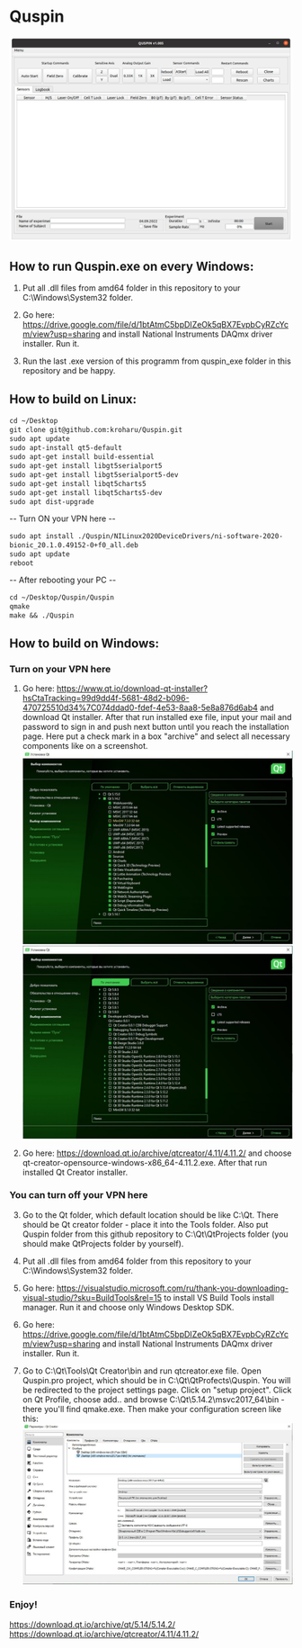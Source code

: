 # Quspin

![Preview](Quspin.png)

## How to run Quspin.exe on every Windows:

1) Put all .dll files from amd64 folder in this repository to your C:\Windows\System32 folder.

2) Go here: https://drive.google.com/file/d/1btAtmC5bpDIZeOk5qBX7EvpbCyRZcYcm/view?usp=sharing and install National Instruments DAQmx driver installer. Run it.

3) Run the last .exe version of this programm from quspin_exe folder in this repository and be happy.

## How to build on Linux:
```shell
cd ~/Desktop
git clone git@github.com:kroharu/Quspin.git
sudo apt update
sudo apt-install qt5-default
sudo apt-get install build-essential
sudo apt-get install libgt5serialport5
sudo apt-get install libgt5serialport5-dev
sudo apt-get install libqt5charts5
sudo apt-get install libqt5charts5-dev
sudo apt dist-upgrade
```
-- Turn ON your VPN here --
```shell
sudo apt install ./Quspin/NILinux2020DeviceDrivers/ni-software-2020-bionic_20.1.0.49152-0+f0_all.deb
sudo apt update
reboot
```
-- After rebooting your PC --
```shell
cd ~/Desktop/Quspin/Quspin
qmake
make && ./Quspin
```
## How to build on Windows:

### Turn on your VPN here

1) Go here: https://www.qt.io/download-qt-installer?hsCtaTracking=99d9dd4f-5681-48d2-b096-470725510d34%7C074ddad0-fdef-4e53-8aa8-5e8a876d6ab4 and download Qt installer.
After that run installed exe file, input your mail and password to sign in and push next button until you reach the installation page. Here put a check mark in a box "archive" and select all necessary components like on a screenshot.
![Preview](QtInstaller1.jpeg)
![Preview](QtInstaller2.jpeg)

2) Go here: https://download.qt.io/archive/qtcreator/4.11/4.11.2/ and choose qt-creator-opensource-windows-x86_64-4.11.2.exe. After that run installed Qt Creator installer.

### You can turn off your VPN here

3) Go to the Qt folder, which default location should be like C:\Qt. There should be Qt creator folder - place it into the Tools folder. Also put Quspin folder from this github repository to C:\Qt\QtProjects folder (you should make QtProjects folder by yourself).

4) Put all .dll files from amd64 folder from this repository to your C:\Windows\System32 folder.

5) Go here: https://visualstudio.microsoft.com/ru/thank-you-downloading-visual-studio/?sku=BuildTools&rel=15 to install VS Build Tools install manager.
Run it and choose only Windows Desktop SDK.

6) Go here: https://drive.google.com/file/d/1btAtmC5bpDIZeOk5qBX7EvpbCyRZcYcm/view?usp=sharing and install National Instruments DAQmx driver installer. Run it.

7) Go to C:\Qt\Tools\Qt Creator\bin and run qtcreator.exe file. Open Quspin.pro project, which should be in C:\Qt\QtProfects\Quspin. You will be redirected to the project settings page. Click on "setup project". Click on Qt Profile, choose add.. and browse C:\Qt\5.14.2\msvc2017_64\bin - there you'll find qmake.exe. Then make your configuration screen like this:
![Preview](QtConfig.jpeg)

### Enjoy!

https://download.qt.io/archive/qt/5.14/5.14.2/
https://download.qt.io/archive/qtcreator/4.11/4.11.2/